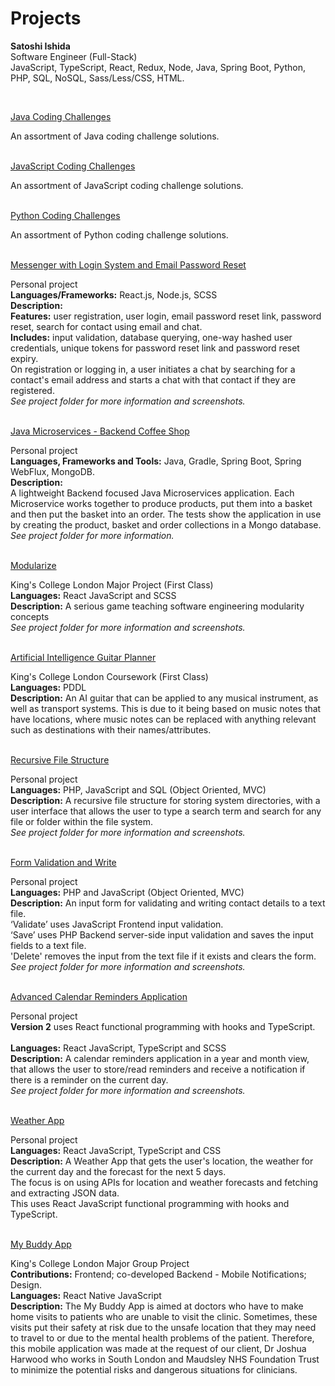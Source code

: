 # Projects

**Satoshi Ishida**\
Software Engineer (Full-Stack)\
JavaScript, TypeScript, React, Redux, Node, Java, Spring Boot, Python, PHP, SQL, NoSQL,
Sass/Less/CSS, HTML.

<div data-iframe-width="150" data-iframe-height="270" data-share-badge-id="0048b47f-c54d-4f5d-b4d8-d92472542093" data-share-badge-host="https://www.credly.com"></div><script type="text/javascript" async src="//cdn.credly.com/assets/utilities/embed.js"></script>
<div data-iframe-width="150" data-iframe-height="270" data-share-badge-id="705ab573-04b0-4f05-90ea-c80a48283ae8" data-share-badge-host="https://www.credly.com"></div><script type="text/javascript" async src="//cdn.credly.com/assets/utilities/embed.js"></script>
<br>

[Java Coding Challenges](https://github.com/SatoshiJIshida/projects/tree/main/Java%20-%20Coding%20Challenges)

An assortment of Java coding challenge solutions.
<br><br>

[JavaScript Coding Challenges](https://github.com/SatoshiJIshida/projects/tree/main/JavaScript%20-%20Coding%20Challenges)

An assortment of JavaScript coding challenge solutions.
<br><br>

[Python Coding Challenges](https://github.com/SatoshiJIshida/projects/tree/main/Python%20-%20Coding%20Challenges)

An assortment of Python coding challenge solutions.
<br><br>

[Messenger with Login System and Email Password Reset](https://github.com/SatoshiJIshida/projects/tree/main/Messenger%20with%20Login%20System%20and%20Email%20Password%20Reset)

Personal project\
**Languages/Frameworks:** React.js, Node.js, SCSS\
**Description:**\
**Features:** user registration, user login, email password reset link, password reset, search for contact using email and chat.\
**Includes:** input validation, database querying, one-way hashed user credentials, unique tokens for password reset link and password reset expiry.\
On registration or logging in, a user initiates a chat by searching for a contact's email address and starts a chat with that contact if they are registered.\
_See project folder for more information and screenshots._
<br><br>

[Java Microservices - Backend Coffee Shop](https://github.com/SatoshiJIshida/projects/tree/main/Java%20Microservices%20-%20Backend%20Coffee%20Shop)

Personal project\
**Languages, Frameworks and Tools:** Java, Gradle, Spring Boot, Spring WebFlux, MongoDB.\
**Description:**\
A lightweight Backend focused Java Microservices application. Each Microservice works together to produce products, put them into a basket and then put the basket into an order. The tests show the application in use by creating the product, basket and order collections in a Mongo database.\
_See project folder for more information._
<br><br>

[Modularize](https://github.com/SatoshiJIshida/projects/tree/main/Modularize%20-%20React%20JavaScript)

King's College London Major Project (First Class)\
**Languages:** React JavaScript and SCSS\
**Description:** A serious game teaching software engineering modularity concepts\
_See project folder for more information and screenshots._
<br><br>

[Artificial Intelligence Guitar Planner](<https://github.com/SatoshiJIshida/projects/tree/main/PDDL%20(Artificial%20Intelligence)%20Guitar%20Planner>)

King's College London Coursework (First Class)\
**Languages:** PDDL\
**Description:** An AI guitar that can be applied to any musical instrument, as well as transport systems. This is due to it being based on music notes that have locations, where music notes can be replaced with anything relevant such as destinations with their names/attributes.
<br><br>

[Recursive File Structure](https://github.com/SatoshiJIshida/projects/tree/main/Recursive%20File%20Structure%20-%20PHP%2C%20JavaScript%2C%20SQL)

Personal project\
**Languages:** PHP, JavaScript and SQL (Object Oriented, MVC)\
**Description:** A recursive file structure for storing system directories, with a user interface that allows the user to type a search term and search for any file or folder within the file system.\
_See project folder for more information and screenshots._
<br><br>

[Form Validation and Write](https://github.com/SatoshiJIshida/projects/tree/main/Form%20Validation%20and%20Write%20-%20PHP%20and%20JavaScript)

Personal project\
**Languages:** PHP and JavaScript (Object Oriented, MVC)\
**Description:** An input form for validating and writing contact details to a text file.\
‘Validate’ uses JavaScript Frontend input validation.\
‘Save’ uses PHP Backend server-side input validation and saves the input fields to a text file.\
'Delete' removes the input from the text file if it exists and clears the form.\
_See project folder for more information and screenshots._
<br><br>

[Advanced Calendar Reminders Application](https://github.com/SatoshiJIshida/projects/tree/main/Version2%20Calendar%20Reminders%20-%20React%20JavaScript)

Personal project\
**Version 2** uses React functional programming with hooks and TypeScript.
<br><br>
**Languages:** React JavaScript, TypeScript and SCSS\
**Description:** A calendar reminders application in a year and month view, that allows the user to store/read reminders and receive a notification if there is a reminder on the current day.\
_See project folder for more information and screenshots._
<br><br>

[Weather App](https://github.com/SatoshiJIshida/projects/tree/main/Weather%20App%20-%20React%20JavaScript)

Personal project\
**Languages:** React JavaScript, TypeScript and CSS\
**Description:** A Weather App that gets the user's location, the weather for the current day and the forecast for the next 5 days.\
The focus is on using APIs for location and weather forecasts and fetching and extracting JSON data.\
This uses React JavaScript functional programming with hooks and TypeScript.
<br><br>

[My Buddy App](https://github.com/SatoshiJIshida/projects/tree/main/My%20Buddy%20App%20-%20React%20Native%20JavaScript)

King's College London Major Group Project\
**Contributions:** Frontend; co-developed Backend - Mobile Notifications; Design.\
**Languages:** React Native JavaScript\
**Description:** The My Buddy App is aimed at doctors who have to make home visits to patients who are unable to visit the clinic. Sometimes, these visits put their safety at risk due to the unsafe location that they may need to travel to or due to the mental health problems of the patient. Therefore, this mobile application was made at the request of our client, Dr Joshua Harwood who works in South London and Maudsley NHS Foundation Trust to minimize the potential risks and dangerous situations for clinicians.
